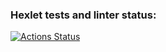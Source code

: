 ### Hexlet tests and linter status:
[![Actions Status](https://github.com/SidorovVladimir/sql-for-developers-project-136/actions/workflows/hexlet-check.yml/badge.svg)](https://github.com/SidorovVladimir/sql-for-developers-project-136/actions)